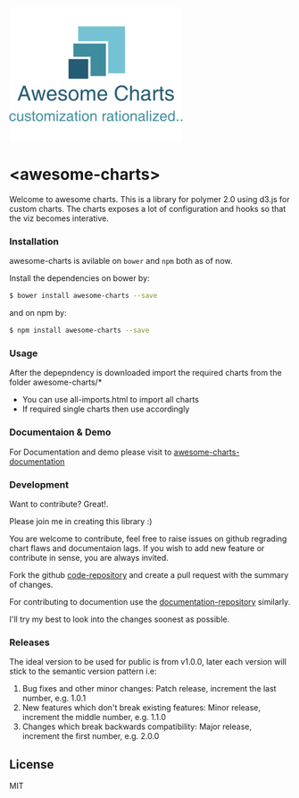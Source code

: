 ![Awesome Charts](https://raw.githubusercontent.com/VinodLouis/awesome-charts/master/images/logo.png)

# \<awesome-charts\>

Welcome to awesome charts. This is a library for polymer 2.0 using d3.js for custom charts. The charts exposes a lot of configuration and hooks so that the viz becomes interative.

### Installation

awesome-charts is avilable on `bower` and `npm` both as of now.

Install the dependencies on bower by:

```sh
$ bower install awesome-charts --save
```
and on npm by:
```sh
$ npm install awesome-charts --save
```

### Usage
After the depepndency is downloaded import the required charts from the folder awesome-charts/*

 - You can use all-imports.html to import all charts
 - If required single charts then use accordingly

### Documentaion & Demo
For Documentation and demo please visit to [awesome-charts-documentation](http://www.vinodlouis.com/demos/awesome-charts-documentation/)

### Development
Want to contribute? Great!.

Please join me in creating this library :)

You are welcome to contribute, feel free to raise issues on github regrading chart flaws and documentaion lags. If you wish to add new feature or contribute in sense, you are always invited.

Fork the github [code-repository](https://github.com/VinodLouis/awesome-charts) and create a pull request with the summary of changes. 

For contributing to documention use the [documentation-repository](https://github.com/VinodLouis/awesome-charts-documentation) similarly.

I'll try my best to look into the changes soonest as possible.   

### Releases

The ideal version to be used for public is from v1.0.0, later each version will stick to the semantic version pattern i.e:

1. Bug fixes and other minor changes: Patch release, increment the last number, e.g. 1.0.1
2. New features which don't break existing features: Minor release, increment the middle number, e.g. 1.1.0
3. Changes which break backwards compatibility: Major release, increment the first number, e.g. 2.0.0


License
----
MIT
